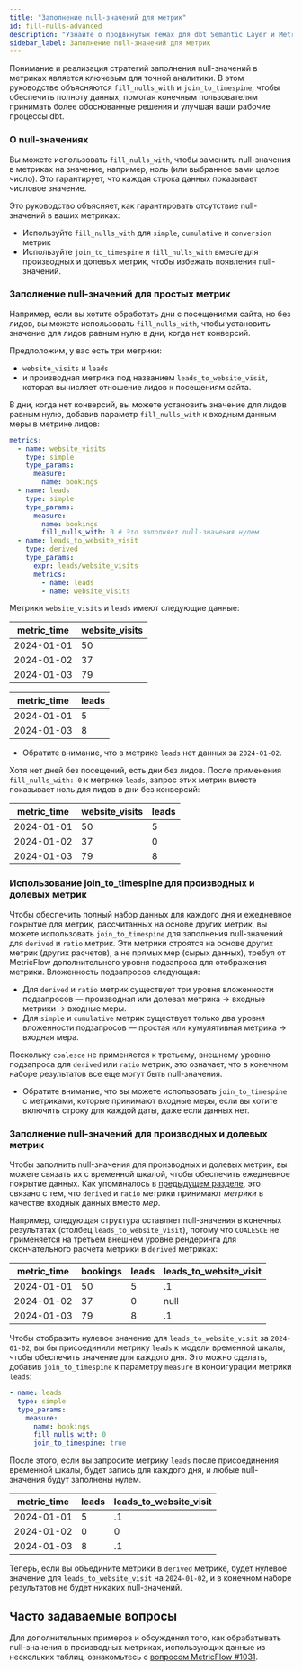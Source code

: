 ```yaml
---
title: "Заполнение null-значений для метрик"
id: fill-nulls-advanced
description: "Узнайте о продвинутых темах для dbt Semantic Layer и MetricFlow, таких как моделирование рабочих процессов и многое другое."
sidebar_label: Заполнение null-значений для метрик
---
```


Понимание и реализация стратегий заполнения null-значений в метриках является ключевым для точной аналитики. В этом руководстве объясняются `fill_nulls_with` и `join_to_timespine`, чтобы обеспечить полноту данных, помогая конечным пользователям принимать более обоснованные решения и улучшая ваши рабочие процессы dbt.

### О null-значениях

Вы можете использовать `fill_nulls_with`, чтобы заменить null-значения в метриках на значение, например, ноль (или выбранное вами целое число). Это гарантирует, что каждая строка данных показывает числовое значение.

Это руководство объясняет, как гарантировать отсутствие null-значений в ваших метриках:

- Используйте `fill_nulls_with` для `simple`, `cumulative` и `conversion` метрик
- Используйте `join_to_timespine` и `fill_nulls_with` вместе для производных и долевых метрик, чтобы избежать появления null-значений.

### Заполнение null-значений для простых метрик

Например, если вы хотите обработать дни с посещениями сайта, но без лидов, вы можете использовать `fill_nulls_with`, чтобы установить значение для лидов равным нулю в дни, когда нет конверсий.

Предположим, у вас есть три метрики:

- `website_visits` и `leads`
- и производная метрика под названием `leads_to_website_visit`, которая вычисляет отношение лидов к посещениям сайта.

В дни, когда нет конверсий, вы можете установить значение для лидов равным нулю, добавив параметр `fill_nulls_with` к входным данным меры в метрике лидов:

<File name='models/metrics/website_vists.yml'>

```yaml
metrics:
  - name: website_visits
    type: simple
    type_params:
      measure:
        name: bookings
  - name: leads
    type: simple
    type_params:
      measure:
        name: bookings
        fill_nulls_with: 0 # Это заполняет null-значения нулем
  - name: leads_to_website_visit
    type: derived
    type_params:
      expr: leads/website_visits
      metrics:
        - name: leads
        - name: website_visits
```

</File>

Метрики `website_visits` и `leads` имеют следующие данные:

| metric_time | website_visits |
| --- | --- |
| 2024-01-01 | 50 |
| 2024-01-02 | 37 |
| 2024-01-03 | 79 |


| metric_time | leads |
| --- | --- |
| 2024-01-01 | 5 |
| 2024-01-03 | 8 |
* Обратите внимание, что в метрике `leads` нет данных за `2024-01-02`.

Хотя нет дней без посещений, есть дни без лидов. После применения `fill_nulls_with: 0` к метрике `leads`, запрос этих метрик вместе показывает ноль для лидов в дни без конверсий:

| metric_time | website_visits | leads |
| --- | --- | --- |
| 2024-01-01 | 50 | 5 |
| 2024-01-02 | 37 | 0 |
| 2024-01-03 | 79 | 8 |

### Использование join_to_timespine для производных и долевых метрик

Чтобы обеспечить полный набор данных для каждого дня и ежедневное покрытие для метрик, рассчитанных на основе других метрик, вы можете использовать `join_to_timespine` для заполнения null-значений для `derived` и `ratio` метрик. Эти метрики строятся на основе других метрик (других расчетов), а не прямых мер (сырых данных), требуя от MetricFlow дополнительного уровня подзапроса для отображения метрики. Вложенность подзапросов следующая:

- Для `derived` и `ratio` метрик существует три уровня вложенности подзапросов &mdash; производная или долевая метрика → входные метрики → входные меры.
- Для `simple` и `cumulative` метрик существует только два уровня вложенности подзапросов &mdash; простая или кумулятивная метрика → входная мера.

Поскольку `coalesce` не применяется к третьему, внешнему уровню подзапроса для `derived` или `ratio` метрик, это означает, что в конечном наборе результатов все еще могут быть null-значения.

* Обратите внимание, что вы можете использовать `join_to_timespine` с метриками, которые принимают входные меры, если вы хотите включить строку для каждой даты, даже если данных нет.

### Заполнение null-значений для производных и долевых метрик

Чтобы заполнить null-значения для производных и долевых метрик, вы можете связать их с временной шкалой, чтобы обеспечить ежедневное покрытие данных. Как упоминалось в [предыдущем разделе](#use-join_to_timespine-for-derived-and-ratio-metrics), это связано с тем, что `derived` и `ratio` метрики принимают *метрики* в качестве входных данных вместо *мер*.

Например, следующая структура оставляет null-значения в конечных результатах (столбец `leads_to_website_visit`), потому что `COALESCE` не применяется на третьем внешнем уровне рендеринга для окончательного расчета метрики в `derived` метриках:

| metric_time | bookings | leads | leads_to_website_visit |
| --- | --- | --- | --- |
| 2024-01-01 | 50 | 5 | .1 |
| 2024-01-02 | 37 | 0 | null |
| 2024-01-03 | 79 | 8 | .1 |

Чтобы отобразить нулевое значение для `leads_to_website_visit` за `2024-01-02`, вы бы присоединили метрику `leads` к модели временной шкалы, чтобы обеспечить значение для каждого дня. Это можно сделать, добавив `join_to_timespine` к параметру `measure` в конфигурации метрики `leads`:

<File name='models/metrics/leads.yml'>

```yaml
- name: leads
  type: simple
  type_params:
    measure:
      name: bookings
      fill_nulls_with: 0
      join_to_timespine: true
```
</File>

После этого, если вы запросите метрику `leads` после присоединения временной шкалы, будет запись для каждого дня, и любые null-значения будут заполнены нулем.

| metric_time |  leads | leads_to_website_visit |
| --- | --- | --- |
| 2024-01-01 |  5 | .1 |
| 2024-01-02 | 0 | 0 |
| 2024-01-03 |  8 | .1 |

Теперь, если вы объедините метрики в `derived` метрике, будет нулевое значение для `leads_to_website_visit` на `2024-01-02`, и в конечном наборе результатов не будет никаких null-значений.

## Часто задаваемые вопросы

<Expandable alt_header="Как обрабатывать null-значения в производных метриках, определенных на основе нескольких таблиц">

Для дополнительных примеров и обсуждения того, как обрабатывать null-значения в производных метриках, использующих данные из нескольких таблиц, ознакомьтесь с [вопросом MetricFlow #1031](https://github.com/dbt-labs/metricflow/issues/1031).

</Expandable>